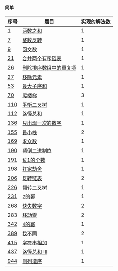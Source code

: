 #### 简单

| 序号                                                         | 题目                                                         | 实现的解法数 |
| ------------------------------------------------------------ | ------------------------------------------------------------ | ------------ |
| [1](https://leetcode-cn.com/problems/two-sum/)               | [两数之和](https://github.com/zywaited/leetcode/tree/master/1_50/1) | 1            |
| [7](https://leetcode-cn.com/problems/reverse-integer/)       | [整数反转](https://github.com/zywaited/leetcode/tree/master/1_50/7/) | 1            |
| [9](https://leetcode-cn.com/problems/palindrome-number)      | [回文数](https://github.com/zywaited/leetcode/tree/master/1_50/9/) | 1            |
| [21](https://leetcode-cn.com/problems/merge-two-sorted-lists/) | [合并两个有序链表](https://github.com/zywaited/leetcode/tree/master/1_50/21/) | 1            |
| [26](https://leetcode-cn.com/problems/remove-duplicates-from-sorted-array/) | [删除排序数组中的重复项](https://github.com/zywaited/leetcode/tree/master/1_50/26/) | 1            |
| [27](https://leetcode-cn.com/problems/remove-element/)       | [移除元素](https://github.com/zywaited/leetcode/tree/master/1_50/27/) | 1            |
| [53](https://leetcode-cn.com/problems/maximum-subarray/)     | [最大子序和](https://github.com/zywaited/leetcode/tree/master/51_100/53/) | 1            |
| [70](https://leetcode-cn.com/problems/climbing-stairs/)      | [爬楼梯](https://github.com/zywaited/leetcode/tree/master/51_100/70/) | 3            |
| [110](https://leetcode-cn.com/problems/balanced-binary-tree) | [平衡二叉树](https://github.com/zywaited/leetcode/tree/master/101_150/110/) | 1            |
| [112](https://leetcode-cn.com/problems/path-sum/)            | [路径总和](https://github.com/zywaited/leetcode/tree/master/101_150/112/) | 1            |
| [136](https://leetcode-cn.com/problems/single-number)        | [只出现一次的数字](https://github.com/zywaited/leetcode/tree/master/101_150/136/) | 1            |
| [155](https://leetcode-cn.com/problems/min-stack/)           | [最小栈](https://github.com/zywaited/leetcode/tree/master/151_200/155/) | 2            |
| [169](https://leetcode-cn.com/problems/majority-element)     | [求众数](https://github.com/zywaited/leetcode/tree/master/151_200/169/) | 1            |
| [190](https://leetcode-cn.com/problems/reverse-bits)         | [颠倒二进制位](https://github.com/zywaited/leetcode/tree/master/151_200/190/) | 1            |
| [191](https://leetcode-cn.com/problems/number-of-1-bits)     | [位1的个数](https://github.com/zywaited/leetcode/tree/master/151_200/191/) | 1            |
| [198](https://leetcode-cn.com/problems/house-robber/)        | [打家劫舍](https://github.com/zywaited/leetcode/tree/master/151_200/198/) | 1            |
| [206](https://leetcode-cn.com/problems/reverse-linked-list/) | [反转链表](https://github.com/zywaited/leetcode/tree/master/201_250/206/) | 2            |
| [226](https://leetcode-cn.com/problems/invert-binary-tree)   | [翻转二叉树](https://github.com/zywaited/leetcode/tree/master/201_250/226/) | 1            |
| [231](https://leetcode-cn.com/problems/power-of-two)         | [2的幂](https://github.com/zywaited/leetcode/tree/master/201_250/231/) | 1            |
| [268](https://leetcode-cn.com/problems/missing-number)       | [缺失数字](https://github.com/zywaited/leetcode/tree/master/251_300/268/) | 2            |
| [283](https://leetcode-cn.com/problems/move-zeroes/)         | [移动零](https://github.com/zywaited/leetcode/tree/master/251_300/283/) | 2            |
| [342](https://leetcode-cn.com/problems/power-of-four)        | [4的幂](https://github.com/zywaited/leetcode/tree/master/301_350/342/) | 1            |
| [389](https://leetcode-cn.com/problems/find-the-difference)  | [找不同](https://github.com/zywaited/leetcode/tree/master/351_400/389/) | 2            |
| [415](https://leetcode-cn.com/problems/add-strings/)         | [字符串相加](https://github.com/zywaited/leetcode/tree/master/401_450/415/) | 1            |
| [437](https://leetcode-cn.com/problems/path-sum-iii/)        | [路径总和 III](https://github.com/zywaited/leetcode/tree/master/401_450/437/) | 1            |
| [944](https://leetcode-cn.com/problems/delete-columns-to-make-sorted/solution/shan-lie-zao-xu-by-leetcode/) | [删列造序](https://github.com/zywaited/leetcode/tree/master/901_950/944/) | 1            |